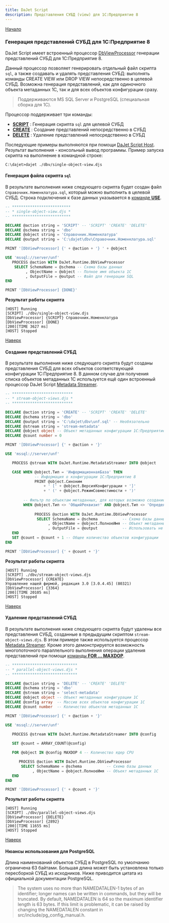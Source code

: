 ```yaml
---
title: DaJet Script
description: Представления СУБД (view) для 1С:Предприятие 8
---
```

[Начало](/dajet-use-cases)

### Генерация представлений СУБД для 1С:Предприятие 8

DaJet Script имеет встроенный процессор [DbViewProcessor](https://github.com/zhichkin/dajet/blob/main/src/dajet-runtime/extensions/DbViewProcessor.cs) генерации представлений СУБД для 1С:Предприятие 8.

Данный процессор позволяет генерировать отдельный файл скрипта ```sql```, а также создавать и удалять представления СУБД: выполнять команды CREATE VIEW или DROP VIEW непосредственно в целевой СУБД. Возможна генерация представлений, как для одиночного объекта метаданных 1С, так и для всех объектов конфигурации сразу.

> Поддерживаются MS SQL Server и PostgreSQL (специальная сборка для 1С).

Процессор поддерживает три команды:
- [**SCRIPT**](#генерация-файла-скрипта-sql) : Генерация скрипта ```sql``` для целевой СУБД
- [**CREATE**](#создание-представлений-субд) : Создание представлений непосредственно в СУБД
- [**DELETE**](#удаление-представлений-субд) : Удаление представлений непосредственно в СУБД

Последующие примеры выполняются при помощи [DaJet Script Host](/dajet-host). Результат выполнения - консольный вывод программы. Пример запуска скрипта на выполнение в командной строке:
```
C:\dajet>dajet ./dbv/single-object-view.djs
```

#### Генерация файла скрипта ```sql```

В результате выполнения ниже следующего скрипта будет создан файл ```Справочник.Номенклатура.sql```, который можно выполнить в целевой СУБД. Строка подключения к базе данных указывается в [команде **USE**](/dajet-script/use).

```SQL
-- **************************
-- * single-object-view.djs *
-- **************************

DECLARE @action string = 'SCRIPT' -- 'SCRIPT' 'CREATE' 'DELETE'
DECLARE @schema string = 'dbo'
DECLARE @object string = 'Справочник.Номенклатура'
DECLARE @output string = 'C:\dajet\dbv\Справочник.Номенклатура.sql'

PRINT '[DbViewProcessor] {' + @action + '} ' + @object

USE 'mssql://server/unf'
   PROCESS @action WITH DaJet.Runtime.DbViewProcessor
    SELECT SchemaName = @schema -- Схема базы данных
         , ObjectName = @object -- Полное имя объекта 1С
         , OutputFile = @output -- Файл для генерации SQL
END

PRINT '[DbViewProcessor] {DONE}'
```

**Результат работы скрипта**

```
[HOST] Running
[SCRIPT] ./dbv/single-object-view.djs
[DbViewProcessor] {SCRIPT} Справочник.Номенклатура
[DbViewProcessor] {DONE}
[200][TIME 3627 ms]
[HOST] Stopped
```

[Наверх](#генерация-представлений-субд-для-1спредприятие-8)

#### Создание представлений СУБД

В результате выполнения ниже следующего скрипта будут созданы представления СУБД для всех объектов соответствующей конфигурации 1С:Предприятие 8. В данном случае для получения списка объектов метаданных 1С используется ещё один встроенный процессор DaJet Script [Metadata Streamer](/dajet-script/md-streamer).

```SQL
-- ***************************
-- * stream-object-views.djs *
-- ***************************

DECLARE @action string = 'CREATE' -- 'SCRIPT' 'CREATE' 'DELETE'
DECLARE @schema string = 'dbo'
DECLARE @output string = 'C:\dajet\dbv\unf.sql' -- Необязательно
DECLARE @stream string = 'stream-metadata'
DECLARE @object object -- Объект метаданных конфигурации 1С:Предприятие 8
DECLARE @count number = 0

PRINT '[DbViewProcessor] {' + @action + '}'

USE 'mssql://server/unf'

   PROCESS @stream WITH DaJet.Runtime.MetadataStreamer INTO @object

   CASE WHEN @object.Тип = 'ИнформационнаяБаза' THEN
             -- Информация о конфигурации 1С:Предприятие 8
             PRINT @object.Синоним
                 + ' [' + @object.ВерсияКонфигурации + ']'
                 + ' (' + @object.РежимСовместимости + ')'
   
        -- Фильтр по объектам метаданных, для которых возможно создание представлений
        WHEN @object.Тип <> 'ОбщийРеквизит' AND @object.Тип <> 'ОпределяемыйТип' THEN
             
             PROCESS @action WITH DaJet.Runtime.DbViewProcessor
              SELECT SchemaName = @schema           -- Схема базы данных
                   , ObjectName = @object.ПолноеИмя -- Объект метаданных 1С
                   , OutputFile = @output           -- Использовать не обязательно
   END
   SET @count = @count + 1 -- Общее количество объектов конфигурации
END

PRINT '[DbViewProcessor] {' + @count + '}'
```

**Результат работы скрипта**

```
[HOST] Running
[SCRIPT] ./dbv/stream-object-views.djs
[DbViewProcessor] {CREATE}
Управление нашей фирмой, редакция 3.0 [3.0.4.45] (80321)
[DbViewProcessor] {3364}
[200][TIME 20105 ms]
[HOST] Stopped
```

[Наверх](#генерация-представлений-субд-для-1спредприятие-8)

#### Удаление представлений СУБД

В результате выполнения ниже следующего скрипта будут удалены все представления СУБД, созданные в предыдущим скриптом ```stream-object-views.djs```. В этом примере также используется процессор [Metadata Streamer](/dajet-script/md-streamer). Кроме этого демонстрируется возможность многопоточного параллельного выполнения операции удаления представлений при помощи [команды **FOR ... MAXDOP**](/dajet-script/algorithm/parallelism).

```SQL
-- *****************************
-- * parallel-object-views.djs *
-- *****************************

DECLARE @action string = 'DELETE' -- 'CREATE' 'DELETE'
DECLARE @schema string = 'dbo'
DECLARE @stream string = 'select-metadata'
DECLARE @object object -- Объект метаданных конфигурации 1С
DECLARE @config array  -- Массив всех объектов конфигурации 1С
DECLARE @count number  -- Количество объектов метаданных 1С

PRINT '[DbViewProcessor] {' + @action + '}'

USE 'mssql://server/unf'
   
   PROCESS @stream WITH DaJet.Runtime.MetadataStreamer INTO @config

   SET @count = ARRAY_COUNT(@config)

   FOR @object IN @config MAXDOP 4 -- Количество ядер CPU

      PROCESS @action WITH DaJet.Runtime.DbViewProcessor
       SELECT SchemaName = @schema           -- Схема базы данных
            , ObjectName = @object.ПолноеИмя -- Объект метаданных 1С
   END
END

PRINT '[DbViewProcessor] {' + @count + '}'
```

**Результат работы скрипта**

```
[HOST] Running
[SCRIPT] ./dbv/parallel-object-views.djs
[DbViewProcessor] {DELETE}
[DbViewProcessor] {2892}
[200][TIME 11655 ms]
[HOST] Stopped
```

[Наверх](#генерация-представлений-субд-для-1спредприятие-8)

#### Нюансы использования для PostgreSQL

Длина наименований объектов СУБД в PostgreSQL по умолчанию ограничена 63 байтами. Большая длина может быть установлена только пересборкой СУБД из исходников. Ниже приводится цитата из официальной документации PostgreSQL.

> The system uses no more than NAMEDATALEN-1 bytes of an identifier; longer names can be written in commands, but they will be truncated. By default, NAMEDATALEN is 64 so the maximum identifier length is 63 bytes. If this limit is problematic, it can be raised by changing the NAMEDATALEN constant in src/include/pg_config_manual.h.